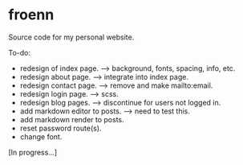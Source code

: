 # froenn
Source code for my personal website.

To-do:
- redesign of index page. --> background, fonts, spacing, info, etc.
- redesign about page. --> integrate into index page.
- redesign contact page. --> remove and make mailto:email.
- redesign login page. --> scss.
- redesign blog pages. --> discontinue for users not logged in.
- add markdown editor to posts. --> need to test this.
- add markdown render to posts.
- reset password route(s).
- change font.

[In progress...]
